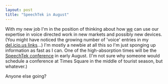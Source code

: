 ```yaml
---
layout: post
title: "SpeechTek in August"
---
```




With my new job I'm in the position of thinking about how <a href="http://www.vocollect.com/">we</a> can use our expertise in voice directed work in new markets and possibly new devices. (You might have noticed the growing number of 'voice' entries in my <a href="http://del.icio.us/cwinters/voice">del.icio.us links</a>...) I'm mostly a newbie at all this so I'm just sponging up information as fast as I can. One of the high-absorption times will be the <a href="http://www.speechtek.com/">SpeechTek conference</a> in early August. (I'm not sure why someone would schedule a conference at Times Square in the middle of tourist season, but whatever.)

<p>Anyone else going?</p>

<p>

<p>


